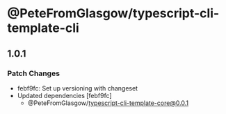 # @PeteFromGlasgow/typescript-cli-template-cli

## 1.0.1

### Patch Changes

- febf9fc: Set up versioning with changeset
- Updated dependencies [febf9fc]
  - @PeteFromGlasgow/typescript-cli-template-core@0.0.1
